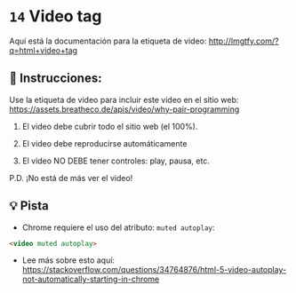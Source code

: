 # `14`  Video tag

Aquí está la documentación para la etiqueta de video: http://lmgtfy.com/?q=html+video+tag

## 📝 Instrucciones:

Use la etiqueta de video para incluir este video en el sitio web:
https://assets.breatheco.de/apis/video/why-pair-programming

1. El video debe cubrir todo el sitio web (el 100%).

2. El video debe reproducirse automáticamente

3. El video NO DEBE tener controles: play, pausa, etc.

P.D. ¡No está de más ver el video!
## 💡 Pista

+ Chrome requiere el uso del atributo: `muted autoplay`:

```html
<video muted autoplay>

```

+ Lee más sobre esto aquí: https://stackoverflow.com/questions/34764876/html-5-video-autoplay-not-automatically-starting-in-chrome